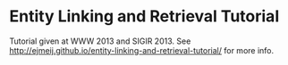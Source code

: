 Entity Linking and Retrieval Tutorial
=====================================

Tutorial given at WWW 2013 and SIGIR 2013. See http://ejmeij.github.io/entity-linking-and-retrieval-tutorial/ for more info. 
